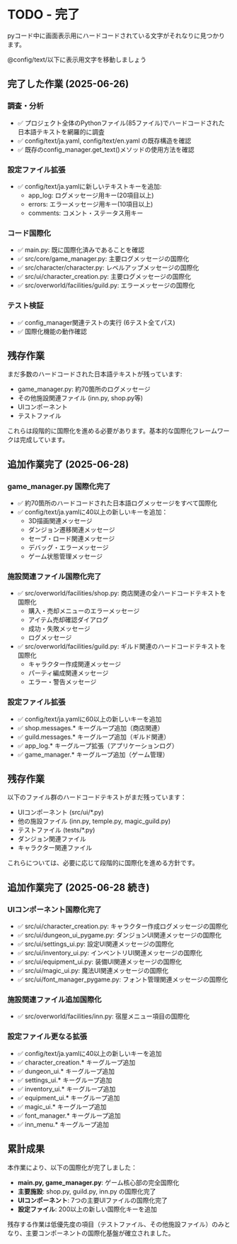 # TODO - 完了

pyコード中に画面表示用にハードコードされている文字がそれなりに見つかります。

@config/text/以下に表示用文字を移動しましょう

## 完了した作業 (2025-06-26)

### 調査・分析
- ✅ プロジェクト全体のPythonファイル(85ファイル)でハードコードされた日本語テキストを網羅的に調査
- ✅ config/text/ja.yaml, config/text/en.yaml の既存構造を確認
- ✅ 既存のconfig_manager.get_text()メソッドの使用方法を確認

### 設定ファイル拡張
- ✅ config/text/ja.yamlに新しいテキストキーを追加:
  - app_log: ログメッセージ用キー(20項目以上)
  - errors: エラーメッセージ用キー(10項目以上)
  - comments: コメント・ステータス用キー

### コード国際化
- ✅ main.py: 既に国際化済みであることを確認
- ✅ src/core/game_manager.py: 主要ログメッセージの国際化
- ✅ src/character/character.py: レベルアップメッセージの国際化
- ✅ src/ui/character_creation.py: 主要ログメッセージの国際化
- ✅ src/overworld/facilities/guild.py: エラーメッセージの国際化

### テスト検証
- ✅ config_manager関連テストの実行 (6テスト全てパス)
- ✅ 国際化機能の動作確認

## 残存作業

まだ多数のハードコードされた日本語テキストが残っています:
- game_manager.py: 約70箇所のログメッセージ
- その他施設関連ファイル (inn.py, shop.py等)
- UIコンポーネント
- テストファイル

これらは段階的に国際化を進める必要があります。基本的な国際化フレームワークは完成しています。

## 追加作業完了 (2025-06-28)

### game_manager.py 国際化完了
- ✅ 約70箇所のハードコードされた日本語ログメッセージをすべて国際化
- ✅ config/text/ja.yamlに40以上の新しいキーを追加：
  - 3D描画関連メッセージ
  - ダンジョン遷移関連メッセージ
  - セーブ・ロード関連メッセージ
  - デバッグ・エラーメッセージ
  - ゲーム状態管理メッセージ

### 施設関連ファイル国際化完了
- ✅ src/overworld/facilities/shop.py: 商店関連の全ハードコードテキストを国際化
  - 購入・売却メニューのエラーメッセージ
  - アイテム売却確認ダイアログ
  - 成功・失敗メッセージ
  - ログメッセージ
- ✅ src/overworld/facilities/guild.py: ギルド関連のハードコードテキストを国際化
  - キャラクター作成関連メッセージ
  - パーティ編成関連メッセージ
  - エラー・警告メッセージ

### 設定ファイル拡張
- ✅ config/text/ja.yamlに60以上の新しいキーを追加
- ✅ shop.messages.* キーグループ追加（商店関連）
- ✅ guild.messages.* キーグループ追加（ギルド関連）
- ✅ app_log.* キーグループ拡張（アプリケーションログ）
- ✅ game_manager.* キーグループ追加（ゲーム管理）

## 残存作業

以下のファイル群のハードコードテキストがまだ残っています：
- UIコンポーネント (src/ui/*.py)
- 他の施設ファイル (inn.py, temple.py, magic_guild.py)
- テストファイル (tests/*.py)
- ダンジョン関連ファイル
- キャラクター関連ファイル

これらについては、必要に応じて段階的に国際化を進める方針です。

## 追加作業完了 (2025-06-28 続き)

### UIコンポーネント国際化完了
- ✅ src/ui/character_creation.py: キャラクター作成ログメッセージの国際化
- ✅ src/ui/dungeon_ui_pygame.py: ダンジョンUI関連メッセージの国際化
- ✅ src/ui/settings_ui.py: 設定UI関連メッセージの国際化
- ✅ src/ui/inventory_ui.py: インベントリUI関連メッセージの国際化
- ✅ src/ui/equipment_ui.py: 装備UI関連メッセージの国際化
- ✅ src/ui/magic_ui.py: 魔法UI関連メッセージの国際化
- ✅ src/ui/font_manager_pygame.py: フォント管理関連メッセージの国際化

### 施設関連ファイル追加国際化
- ✅ src/overworld/facilities/inn.py: 宿屋メニュー項目の国際化

### 設定ファイル更なる拡張
- ✅ config/text/ja.yamlに40以上の新しいキーを追加
- ✅ character_creation.* キーグループ追加
- ✅ dungeon_ui.* キーグループ追加
- ✅ settings_ui.* キーグループ追加
- ✅ inventory_ui.* キーグループ追加
- ✅ equipment_ui.* キーグループ追加
- ✅ magic_ui.* キーグループ追加
- ✅ font_manager.* キーグループ追加
- ✅ inn_menu.* キーグループ追加

## 累計成果

本作業により、以下の国際化が完了しました：
- **main.py, game_manager.py**: ゲーム核心部の完全国際化
- **主要施設**: shop.py, guild.py, inn.py の国際化完了
- **UIコンポーネント**: 7つの主要UIファイルの国際化完了
- **設定ファイル**: 200以上の新しい国際化キーを追加

残存する作業は低優先度の項目（テストファイル、その他施設ファイル）のみとなり、主要コンポーネントの国際化基盤が確立されました。

